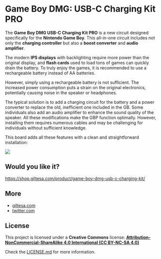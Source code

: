 # Game Boy DMG: USB-C Charging Kit PRO

The **Game Boy DMG USB-C Charging Kit PRO** is a new circuit designed specifically for the **Nintendo Game Boy**. This all-in-one circuit includes not only the **charging controller** but also a **boost converter** and **audio amplifier**.

The modern **IPS displays** with backlighting require more power than the original display, and **flash cards** used to load tons of games can quickly drain the battery. To truly enjoy the games, it is recommended to use a rechargeable battery instead of AA batteries.

However, simply using a rechargeable battery is not sufficient. The increased power consumption puts a strain on the original electronics, potentially causing noise in the speaker or headphones.

The typical solution is to add a charging circuit for the battery and a power converter to replace the old, inefficient one included in the GB. Some individuals also add an audio amplifier to enhance the sound quality of the speaker. All these modifications make the GBP function optimally. However, installing them requires numerous cables and may be challenging for individuals without sufficient knowledge.

This board adds all these features with a clean and straightforward installation:

[![](https://shop.giltesa.com/wp-content/uploads/2023/08/GB-DMG-PRO-v1.0-1024x576.jpg)](https://shop.giltesa.com/wp-content/uploads/2023/08/GB-DMG-PRO-v1.0.jpg)


## Would you like it?

https://shop.giltesa.com/product/game-boy-dmg-usb-c-charging-kit/


## More

- [giltesa.com](https://giltesa.com "giltesa.com")
- [twitter.com](https://twitter.com/giltesa "twitter.com")


## License

This project is licensed under a **Creative Commons** license:
**[Attribution-NonCommercial-ShareAlike 4.0 International (CC BY-NC-SA 4.0) ](https://creativecommons.org/licenses/by-nc-sa/4.0/)**

Check the [LICENSE.md](LICENSE.md) for more information.